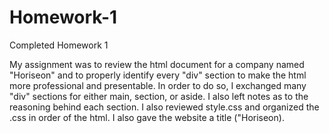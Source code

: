 # Homework-1
Completed Homework 1

My assignment was to review the html document for a company named "Horiseon" and to properly identify every "div" section to make the html more professional and presentable.  In order to do so, I exchanged many "div" sections for either main, section, or aside.  I also left notes as to the reasoning behind each section.  I also reviewed style.css and organized the .css in order of the html.  I also gave the website a title ("Horiseon).
